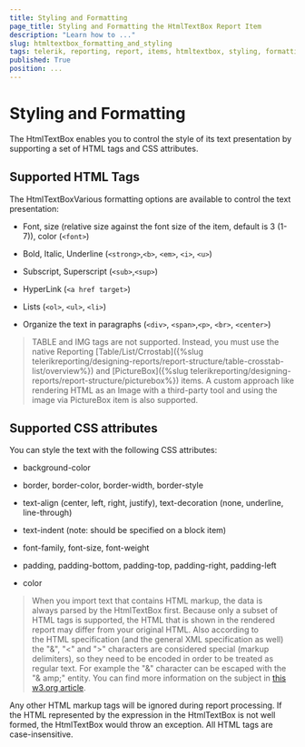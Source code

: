 ```yaml
---
title: Styling and Formatting
page_title: Styling and Formatting the HtmlTextBox Report Item
description: "Learn how to ..."
slug: htmltextbox_formatting_and_styling
tags: telerik, reporting, report, items, htmltextbox, styling, formatting, html, tags, css, attributes 
published: True
position: ...
---
```


# Styling and Formatting

The HtmlTextBox enables you to control the style of its text presentation by supporting a set of HTML tags and CSS attributes.  

## Supported HTML Tags

The HtmlTextBoxVarious formatting options are available to control the text presentation:

* Font, size (relative size against the font size of the item, default is 3 (1-7)), color (`<font>`)

* Bold, Italic, Underline (`<strong>`,`<b>`, `<em>`, `<i>`, `<u>`)

* Subscript, Superscript (`<sub>`,`<sup>`)

* HyperLink (`<a href target>`)

* Lists (`<ol>`, `<ul>`, `<li>`)

* Organize the text in paragraphs (`<div>`, `<span>`,`<p>`, `<br>`, `<center>`)

> TABLE and IMG tags are not supported. Instead, you must use the native Reporting [Table/List/Crrostab]({%slug telerikreporting/designing-reports/report-structure/table-crosstab-list/overview%}) and [PictureBox]({%slug telerikreporting/designing-reports/report-structure/picturebox%}) items. A custom approach like rendering HTML as an Image with a third-party tool and using the image via PictureBox item is also supported. 


## Supported CSS attributes

You can style the text with the following CSS attributes: 

* background-color

* border, border-color, border-width, border-style

* text-align (center, left, right, justify), text-decoration (none, underline, line-through)

* text-indent (note: should be specified on a block item)

* font-family, font-size, font-weight

* padding, padding-bottom, padding-top, padding-right, padding-left

* color

> When you import text that contains HTML markup, the data is always parsed by the HtmlTextBox first. Because only a subset of HTML tags is supported, the HTML that is shown in the rendered report may differ from your original HTML. Also according to the HTML specification (and the general XML specification as well) the "&", "<" and ">" characters are considered special (markup delimiters), so they need to be encoded in order to be treated as regular text. For example the "&" character can be escaped with the "& amp;" entity. You can find more information on the subject in [this w3.org article](http://www.w3.org/TR/REC-xml/#syntax). 

Any other HTML markup tags will be ignored during report processing. If the HTML represented by the expression in the HtmlTextBox is not well formed, the HtmlTextBox would throw an exception. All HTML tags are case-insensitive. 
